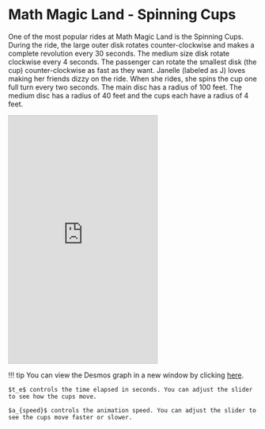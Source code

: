 # Math Magic Land - Spinning Cups

One of the most popular rides at Math Magic Land is the Spinning Cups. During the ride, the large outer disk rotates counter-clockwise and makes a complete revolution every 30 seconds. The medium size disk rotate clockwise every 4 seconds. The passenger can rotate the smallest disk (the cup) counter-clockwise as fast as they want. Janelle (labeled as J) loves making her friends dizzy on the ride. When she rides, she spins the cup one full turn every two seconds. The main disc has a radius of 100 feet. The medium disc has a radius of 40 feet and the cups each have a radius of 4 feet.

<iframe src="https://www.desmos.com/calculator/bokyinxa53?embed" height="500" style="border: 1px solid #ccc" frameborder=0></iframe>

!!! tip
    You can view the Desmos graph in a new window by clicking [here](https://www.desmos.com/calculator/bokyinxa53).

    $t_e$ controls the time elapsed in seconds. You can adjust the slider to see how the cups move.

    $a_{speed}$ controls the animation speed. You can adjust the slider to see the cups move faster or slower.
